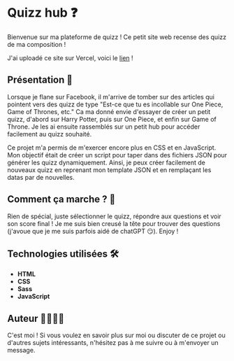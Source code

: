 # Quizz hub ❓

Bienvenue sur ma plateforme de quizz ! Ce petit site web recense des quizz de ma composition !

J'ai uploadé ce site sur Vercel, voici le [lien](https://quizz-op.vercel.app/) ! 

## Présentation 🌟

Lorsque je flane sur Facebook, il m'arrive de tomber sur des articles qui pointent vers des quizz de type "Est-ce que tu es incollable sur One Piece, Game of Thrones, etc." Ca ma donné envie d'essayer de créer un petit quizz, d'abord sur Harry Potter, puis sur One Piece, et enfin sur Game of Throne. Je les ai ensuite rassemblés sur un petit hub pour accéder facilement au quizz souhaité. 

Ce projet m'a permis de m'exercer encore plus en CSS et en JavaScript. Mon objectif était de créer un script pour taper dans des fichiers JSON pour générer les quizz dynamiquement. Ainsi, je peux créer facilement de nouveaux quizz en reprenant mon template JSON et en remplaçant les datas par de nouvelles.

## Comment ça marche ? 📖

Rien de spécial, juste sélectionner le quizz, répondre aux questions et voir son score final !
Je me suis bien creusé la tête pour trouver des questions (j'avoue que je me suis parfois aidé de chatGPT 😏). Enjoy !

## Technologies utilisées 🛠️

- **HTML**
- **CSS**
- **Sass**
- **JavaScript**

## Auteur 👩‍💻👨‍💻

C'est moi ! Si vous voulez en savoir plus sur moi ou discuter de ce projet ou d'autres sujets intéressants, n'hésitez pas à me suivre ou à m'envoyer un message.
